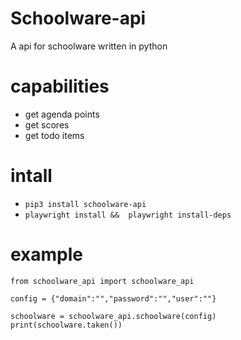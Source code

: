 
# Schoolware-api
A api for schoolware written in python

# capabilities
* get agenda points
* get scores
* get todo items

# intall
* ```pip3 install schoolware-api```
* ```playwright install &&  playwright install-deps```

# example

```
from schoolware_api import schoolware_api

config = {"domain":"","password":"","user":""}

schoolware = schoolware_api.schoolware(config)
print(schoolware.taken())
```